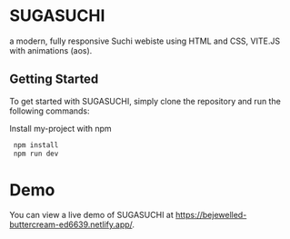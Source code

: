 # SUGASUCHI
 a modern, fully responsive Suchi webiste using HTML and CSS, VITE.JS with animations (aos).

## Getting Started
To get started with SUGASUCHI, simply clone the repository and run the following commands:

Install my-project with npm

```bash
 npm install
 npm run dev
```
# Demo
You can view a live demo of SUGASUCHI at https://bejewelled-buttercream-ed6639.netlify.app/.
